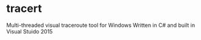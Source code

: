 # tracert
Multi-threaded visual traceroute tool for Windows
Written in C# and built in Visual Stuido 2015